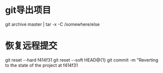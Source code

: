 git导出项目
============
git archive master | tar -x -C /somewhere/else

恢复远程提交
=============
git reset --hard f414f31
git reset --soft HEAD@{1}
git commit -m "Reverting to the state of the project at f414f31
